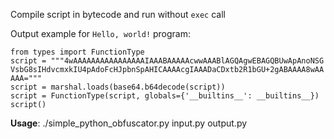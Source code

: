 Compile script in bytecode and run without `exec` call

Output example for `Hello, world!` program:
```import marshal, base64
from types import FunctionType
script = """4wAAAAAAAAAAAAAAAAIAAABAAAAAcwwAAABlAGQAgwEBAGQBUwApAnoNSG
VsbG8sIHdvcmxkIU4pAdoFcHJpbnSpAHICAAAAcgIAAADaCDxtb2R1bGU+2gABAAAA8wAA
AAA="""
script = marshal.loads(base64.b64decode(script))
script = FunctionType(script, globals={'__builtins__': __builtins__})
script()
```

**Usage**:
./simple_python_obfuscator.py input.py output.py
